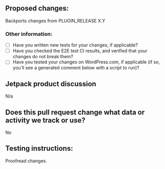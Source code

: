 <!--- This template is used for backporting changes made during a plugin release back to trunk. -->

## Proposed changes:
<!--- Explain what functional changes your PR includes -->
Backports changes from PLUGIN_RELEASE X.Y

### Other information:

- [ ] Have you written new tests for your changes, if applicable?
- [ ] Have you checked the E2E test CI results, and verified that your changes do not break them?
- [ ] Have you tested your changes on WordPress.com, if applicable (if so, you'll see a generated comment below with a script to run)?

## Jetpack product discussion
<!-- If you're an Automattician, include a shortlink to the p2 discussion with Jetpack Product here. -->
<!-- Make sure any changes to existing products have been discussed and agreed upon -->
N/a
## Does this pull request change what data or activity we track or use?
<!--- If so, please add the "[Status] Needs Privacy Updates" label and explain what changes there are. -->
<!--- Check existing Jetpack support documents for a preview of the information we need. -->
No
## Testing instructions:
<!-- If you were reviewing this PR, how would you like the instructions to be presented? -->
<!-- Please include detailed testing steps, explaining how to test your change. -->
<!-- Bear in mind that context you working on is not obvious for everyone.  -->
<!-- Adding "simple" configuration steps will help reviewers to get to your PR as quickly as possible. -->
<!-- "Before / After" screenshots can also be very helpful when the change is visual. -->

Proofread changes.

